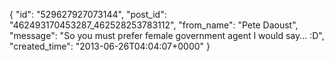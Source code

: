  {
   "id": "529627927073144",
   "post_id": "462493170453287_462528253783112",
   "from_name": "Pete Daoust",
   "message": "So you must prefer female government agent I would say... :D",
   "created_time": "2013-06-26T04:04:07+0000"
 }
